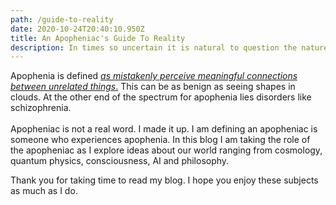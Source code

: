 ```yaml
---
path: /guide-to-reality
date: 2020-10-24T20:40:10.950Z
title: An Apopheniac's Guide To Reality
description: In times so uncertain it is natural to question the nature of reality
---
```

Apophenia is defined [*as mistakenly perceive meaningful connections between unrelated things*.](https://en.wikipedia.org/wiki/Apophenia) This can be as benign as seeing shapes in clouds. At the other end of the spectrum for apophenia lies disorders like schizophrenia.\
\
Apopheniac is not a real word. I made it up. I am defining an apopheniac is someone who experiences apophenia. In this blog I am taking the role of the apopheniac as I explore ideas about our world ranging from cosmology, quantum physics, consciousness, AI and philosophy.

Thank you for taking time to read my blog. I hope you enjoy these subjects as much as I do.
